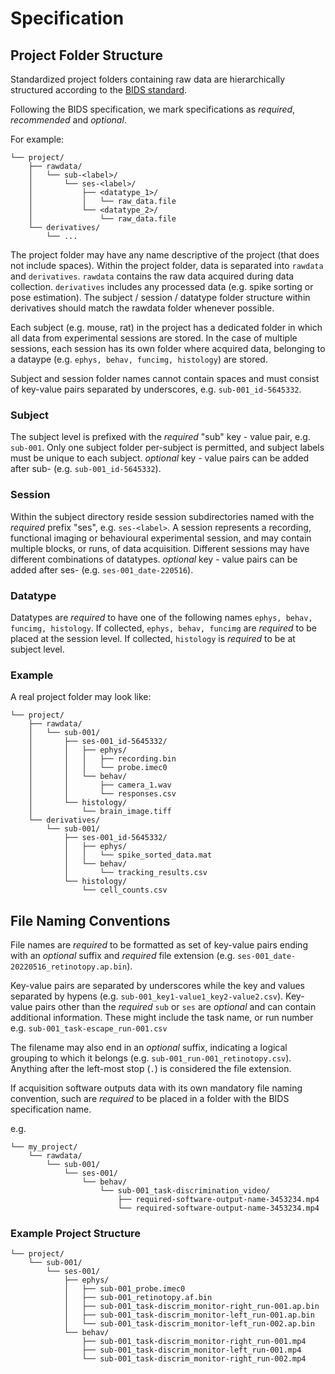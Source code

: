 # Specification

## Project Folder Structure 

Standardized project folders containing raw data are hierarchically structured according to the 
[BIDS standard](https://bids-specification.readthedocs.io/en/stable/02-common-principles.html). 

Following the BIDS specification, we mark specifications as *required*, *recommended* and *optional*.

For example:

```
└── project/
    ├── rawdata/
    │   └── sub-<label>/
    │       └── ses-<label>/
    │           ├── <datatype_1>/
    │           │   └── raw_data.file
    │           └── <datatype_2>/
    │               └── raw_data.file  
    └── derivatives/
        └── ...
```

The project folder may have any name descriptive of the project (that does not include spaces). Within the 
project folder, data is separated into `rawdata` and `derivatives`. `rawdata` contains the raw
data acquired during data collection. `derivatives` includes any processed data (e.g. spike sorting or pose estimation). 
The subject / session / datatype folder structure within derivatives should
match the rawdata folder whenever possible.

Each subject (e.g. mouse, rat) in the project has a dedicated folder in which all data from 
experimental sessions are stored.
In the case of multiple sessions, each session has its own folder where acquired data, belonging to
a dataype (e.g. `ephys, behav, funcimg, histology`) are stored.

Subject and session folder names cannot contain spaces and must consist of key-value pairs separated
by underscores, e.g. `sub-001_id-5645332`. 

### Subject
The subject level is prefixed with the *required* "sub" key - value pair, e.g. `sub-001`. Only one subject
folder per-subject is permitted, and subject labels must be unique to each subject. *optional* key - value pairs 
can be added after sub-<label> (e.g. `sub-001_id-5645332`).

### Session
Within the subject directory reside session subdirectories named with the *required* prefix "ses", e.g. `ses-<label>`. A session represents a recording, 
functional imaging or behavioural experimental session, and may contain multiple blocks, or runs, of data acquisition.
Different sessions may have different combinations of datatypes. *optional* key - value pairs can be added after ses-<label>
(e.g. `ses-001_date-220516`).

### Datatype
Datatypes are *required* to have one of the following names `ephys, behav, funcimg, histology`.
If collected, `ephys, behav, funcimg` are *required* to be placed at the session level. 
If collected, `histology` is *required* to be at subject level. 

### Example
A real project folder may look like: 
```
└── project/
    ├── rawdata/
    │   └── sub-001/
    │       ├── ses-001_id-5645332/
    │       │   ├── ephys/
    │       │   │   ├── recording.bin
    │       │   │   └── probe.imec0
    │       │   └── behav/
    │       │       ├── camera_1.wav 
    │       │       └── responses.csv 
    │       └── histology/
    │           └── brain_image.tiff
    └── derivatives/
        └── sub-001/
            ├── ses-001_id-5645332/
            │   ├── ephys/
            │   │   └── spike_sorted_data.mat
            │   └── behav/
            │       └── tracking_results.csv
            └── histology/
                └── cell_counts.csv
```

## File Naming Conventions

File names are *required* to be formatted as set of key-value pairs ending with an *optional* suffix and *required* file extension (e.g. `ses-001_date-20220516_retinotopy.ap.bin`). 

Key-value pairs are separated by underscores while the key and values 
separated by hypens (e.g. `sub-001_key1-value1_key2-value2.csv`). Key-value pairs other than the *required* `sub` or `ses` are *optional* and can contain 
additional information. These might include the task name, or run number e.g. `sub-001_task-escape_run-001.csv`

The filename may also end in an *optional* suffix, indicating a logical grouping to which it belongs (e.g. `sub-001_run-001_retinotopy.csv`). 
Anything after the left-most stop (`.`) is considered the file extension. 

If acquisition software outputs data with its own mandatory file naming convention, such are *required* 
to be placed in a folder with the BIDS specification name.

e.g.
```
└── my_project/
    └── rawdata/
        └── sub-001/
            └── ses-001/
                └── behav/
                    └── sub-001_task-discrimination_video/
                        ├── required-software-output-name-3453234.mp4
                        └── required-software-output-name-3453234.mp4
```


### Example Project Structure
```
└── project/
    └── sub-001/
        └── ses-001/
            ├── ephys/
            │   ├── sub-001_probe.imec0
            │   ├── sub-001_retinotopy.af.bin
            │   ├── sub-001_task-discrim_monitor-right_run-001.ap.bin
            │   ├── sub-001_task-discrim_monitor-left_run-001.ap.bin
            │   └── sub-001_task-discrim_monitor-left_run-002.ap.bin
            └── behav/
                ├── sub-001_task-discrim_monitor-right_run-001.mp4
                ├── sub-001_task-discrim_monitor-left_run-001.mp4
                └── sub-001_task-discrim_monitor-right_run-002.mp4
```

